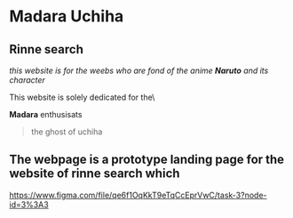 # Madara Uchiha
## Rinne search 

*this website is for the weebs who are fond of the anime **Naruto** and its character*

This website is solely dedicated for the\


**Madara** enthusisats
> the ghost of uchiha


The webpage is a prototype landing page for the website  of rinne search which 
- 


https://www.figma.com/file/qe6f1OqKkT9eTqCcEprVwC/task-3?node-id=3%3A3
